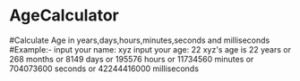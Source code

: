# AgeCalculator
#Calculate Age in years,days,hours,minutes,seconds and milliseconds
#Example:-
input your name: xyz
input your age: 22
xyz's age is 22 years or 268 months or 8149 days or 195576 hours or 11734560 minutes or 704073600 seconds or 42244416000 milliseconds
